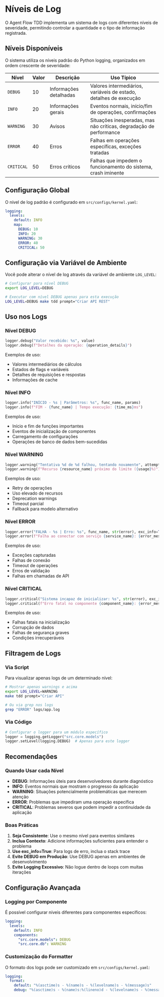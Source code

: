 # Níveis de Log

O Agent Flow TDD implementa um sistema de logs com diferentes níveis de severidade, permitindo controlar a quantidade e o tipo de informação registrada.

## Níveis Disponíveis

O sistema utiliza os níveis padrão do Python logging, organizados em ordem crescente de severidade:

| Nível | Valor | Descrição | Uso Típico |
|-------|-------|-----------|------------|
| `DEBUG` | 10 | Informações detalhadas | Valores intermediários, variáveis de estado, detalhes de execução |
| `INFO` | 20 | Informações gerais | Eventos normais, início/fim de operações, confirmações |
| `WARNING` | 30 | Avisos | Situações inesperadas, mas não críticas, degradação de performance |
| `ERROR` | 40 | Erros | Falhas em operações específicas, exceções tratadas |
| `CRITICAL` | 50 | Erros críticos | Falhas que impedem o funcionamento do sistema, crash iminente |

## Configuração Global

O nível de log padrão é configurado em `src/configs/kernel.yaml`:

```yaml
logging:
  levels:
    default: INFO
    map:
      DEBUG: 10
      INFO: 20
      WARNING: 30
      ERROR: 40
      CRITICAL: 50
```

## Configuração via Variável de Ambiente

Você pode alterar o nível de log através da variável de ambiente `LOG_LEVEL`:

```bash
# Configurar para nível DEBUG
export LOG_LEVEL=DEBUG

# Executar com nível DEBUG apenas para esta execução
LOG_LEVEL=DEBUG make tdd prompt="Criar API REST"
```

## Uso nos Logs

### Nível DEBUG

```python
logger.debug("Valor recebido: %s", value)
logger.debug(f"Detalhes da operação: {operation_details}")
```

Exemplos de uso:
- Valores intermediários de cálculos
- Estados de flags e variáveis
- Detalhes de requisições e respostas
- Informações de cache

### Nível INFO

```python
logger.info("INÍCIO - %s | Parâmetros: %s", func_name, params)
logger.info(f"FIM - {func_name} | Tempo execução: {time_ms}ms")
```

Exemplos de uso:
- Início e fim de funções importantes
- Eventos de inicialização de componentes
- Carregamento de configurações
- Operações de banco de dados bem-sucedidas

### Nível WARNING

```python
logger.warning("Tentativa %d de %d falhou, tentando novamente", attempt, max_attempts)
logger.warning(f"Recurso {resource_name} próximo do limite ({usage}%)")
```

Exemplos de uso:
- Retry de operações
- Uso elevado de recursos
- Deprecation warnings
- Timeout parcial
- Fallback para modelo alternativo

### Nível ERROR

```python
logger.error("FALHA - %s | Erro: %s", func_name, str(error), exc_info=True)
logger.error(f"Falha ao conectar com serviço {service_name}: {error_message}")
```

Exemplos de uso:
- Exceções capturadas
- Falhas de conexão
- Timeout de operações
- Erros de validação
- Falhas em chamadas de API

### Nível CRITICAL

```python
logger.critical("Sistema incapaz de inicializar: %s", str(error), exc_info=True)
logger.critical(f"Erro fatal no componente {component_name}: {error_message}")
```

Exemplos de uso:
- Falhas fatais na inicialização
- Corrupção de dados
- Falhas de segurança graves
- Condições irrecuperáveis

## Filtragem de Logs

### Via Script

Para visualizar apenas logs de um determinado nível:

```bash
# Mostrar apenas warnings e acima
export LOG_LEVEL=WARNING
make tdd prompt="Criar API"

# Ou via grep nos logs
grep "ERROR" logs/app.log
```

### Via Código

```python
# Configurar o logger para um módulo específico
logger = logging.getLogger("src.core.models")
logger.setLevel(logging.DEBUG)  # Apenas para este logger
```

## Recomendações

### Quando Usar cada Nível

- **DEBUG**: Informações úteis para desenvolvedores durante diagnóstico
- **INFO**: Eventos normais que mostram o progresso da aplicação
- **WARNING**: Situações potencialmente problemáticas que merecem atenção
- **ERROR**: Problemas que impediram uma operação específica
- **CRITICAL**: Problemas severos que podem impedir a continuidade da aplicação

### Boas Práticas

1. **Seja Consistente**: Use o mesmo nível para eventos similares
2. **Inclua Contexto**: Adicione informações suficientes para entender o problema
3. **Use exc_info=True**: Para logs de erro, inclua o stack trace
4. **Evite DEBUG em Produção**: Use DEBUG apenas em ambientes de desenvolvimento
5. **Evite Logging Excessivo**: Não logue dentro de loops com muitas iterações

## Configuração Avançada

### Logging por Componente

É possível configurar níveis diferentes para componentes específicos:

```yaml
logging:
  levels:
    default: INFO
    components:
      "src.core.models": DEBUG
      "src.core.db": WARNING
```

### Customização do Formatter

O formato dos logs pode ser customizado em `src/configs/kernel.yaml`:

```yaml
logging:
  format:
    default: "%(asctime)s - %(name)s - %(levelname)s - %(message)s"
    debug: "%(asctime)s - %(name)s:%(lineno)d - %(levelname)s - %(message)s"
``` 